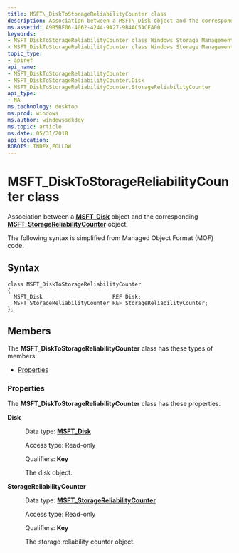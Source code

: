 ```yaml
---
title: MSFT\_DiskToStorageReliabilityCounter class
description: Association between a MSFT\_Disk object and the corresponding MSFT\_StorageReliabilityCounter object.
ms.assetid: A9B5BF06-4062-4244-9A27-9B4AC5ACEA00
keywords:
- MSFT_DiskToStorageReliabilityCounter class Windows Storage Management API
- MSFT_DiskToStorageReliabilityCounter class Windows Storage Management API , described
topic_type:
- apiref
api_name:
- MSFT_DiskToStorageReliabilityCounter
- MSFT_DiskToStorageReliabilityCounter.Disk
- MSFT_DiskToStorageReliabilityCounter.StorageReliabilityCounter
api_type:
- NA
ms.technology: desktop
ms.prod: windows
ms.author: windowssdkdev
ms.topic: article
ms.date: 05/31/2018
api_location: 
ROBOTS: INDEX,FOLLOW
---
```


# MSFT\_DiskToStorageReliabilityCounter class

Association between a [**MSFT\_Disk**](msft-disk.md) object and the corresponding [**MSFT\_StorageReliabilityCounter**](msft-storagereliabilitycounter.md) object.

The following syntax is simplified from Managed Object Format (MOF) code.

## Syntax

``` syntax
class MSFT_DiskToStorageReliabilityCounter
{
  MSFT_Disk                      REF Disk;
  MSFT_StorageReliabilityCounter REF StorageReliabilityCounter;
};
```

## Members

The **MSFT\_DiskToStorageReliabilityCounter** class has these types of members:

-   [Properties](#properties)

### Properties

The **MSFT\_DiskToStorageReliabilityCounter** class has these properties.

<dl> <dt>

**Disk**
</dt> <dd> <dl> <dt>

Data type: **[**MSFT\_Disk**](msft-disk.md)**
</dt> <dt>

Access type: Read-only
</dt> <dt>

Qualifiers: **Key**
</dt> </dl>

The disk object.

</dd> <dt>

**StorageReliabilityCounter**
</dt> <dd> <dl> <dt>

Data type: **[**MSFT\_StorageReliabilityCounter**](msft-storagereliabilitycounter.md)**
</dt> <dt>

Access type: Read-only
</dt> <dt>

Qualifiers: **Key**
</dt> </dl>

The storage reliability counter object.

</dd> </dl>

 

 




